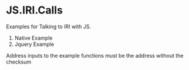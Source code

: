 # JS.IRI.Calls

Examples for Talking to IRI with JS.
1) Native Example
1) Jquery Example

Address inputs to the example functions must be the address without the checksum

